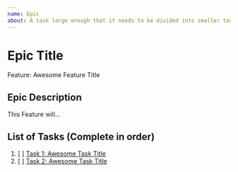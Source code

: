 ```yaml
---
name: Epic
about: A task large enough that it needs to be divided into smaller tasks. It will usually be labeled as `enhancement`.
---
```


<!-- Issue title should mirror the Epic Title. -->

# Epic Title

Feature: Awesome Feature Title

## Epic Description

This Feature will...

## List of Tasks (Complete in order)

1. [ ] [Task 1: Awesome Task Title](https://github.com/Kellan-Anderson/Gym-Workout-Tracker/issues/1)
2. [ ] [Task 2: Awesome Task Title](https://github.com/Kellan-Anderson/Gym-Workout-Tracker/issues/2)